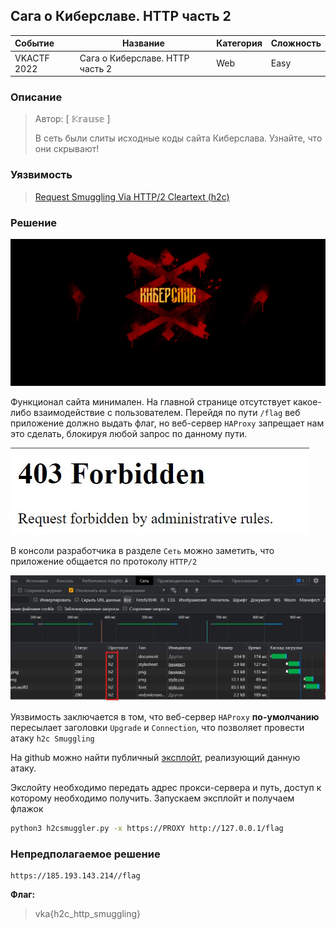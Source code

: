 ## Сага о Киберславе. HTTP часть 2

| Событие | Название | Категория | Сложность |
| :------ | ---- | ---- | ---- |
| VKACTF 2022 | Сага о Киберславе. HTTP часть 2 | Web | Easy |

### Описание

> Автор: [ 𝕂𝕣𝕒𝕦𝕤𝕖 ]
>
> В сеть были слиты исходные коды сайта Киберслава. Узнайте, что они скрывают!

### Уязвимость

> [Request Smuggling Via HTTP/2 Cleartext (h2c)](https://bishopfox.com/blog/h2c-smuggling-request)

### Решение
![](images/main.jpg)

Функционал сайта минимален. На главной странице отсутствует какое-либо взаимодействие с пользователем. Перейдя по пути `/flag` веб приложение должно выдать флаг, но веб-сервер `HAProxy` запрещает нам это сделать, блокируя любой запрос по данному пути.

![](images/403.jpg)

В консоли разработчика в разделе `Сеть` можно заметить, что приложение общается по протоколу `HTTP/2`

![](images/h2.jpg)

Уязвимость заключается в том, что веб-сервер `HAProxy` **по-умолчанию** пересылает заголовки `Upgrade` и `Connection`, что позволяет провести атаку `h2c Smuggling`

На github можно найти публичный [эксплойт](https://github.com/BishopFox/h2csmuggler/blob/master/h2csmuggler.py), реализующий данную атаку.

Экслойту необходимо передать адрес прокси-сервера и путь, доступ к которому необходимо получить. Запускаем эксплойт и получаем флажок

```bash
python3 h2csmuggler.py -x https://PROXY http://127.0.0.1/flag
```

### Непредполагаемое решение

```
https://185.193.143.214//flag
```

**Флаг:**

> vka{h2c_http_smuggling}
